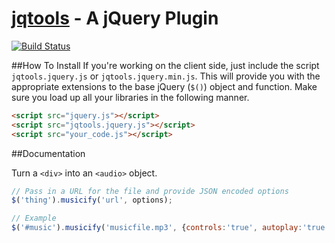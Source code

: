 [jqtools]() - A jQuery Plugin
=======
[![Build Status](https://drone.io/github.com/nnj1/jqtools/status.png)](https://drone.io/github.com/nnj1/jqtools/latest)

##How To Install
If you're working on the client side, just include the script ```jqtools.jquery.js``` or ```jqtools.jquery.min.js```. This will provide you with the appropriate extensions to the base jQuery (```$()```) object and function. Make sure you load up all your libraries in the following manner.

```html
<script src="jquery.js"></script>
<script src="jqtools.jquery.js"></script>
<script src="your_code.js"></script>
```
##Documentation

Turn a ```<div>``` into an ```<audio>``` object.
```js
// Pass in a URL for the file and provide JSON encoded options
$('thing').musicify('url', options);

// Example
$('#music').musicify('musicfile.mp3', {controls:'true', autoplay:'true', loop:'false'});
```
